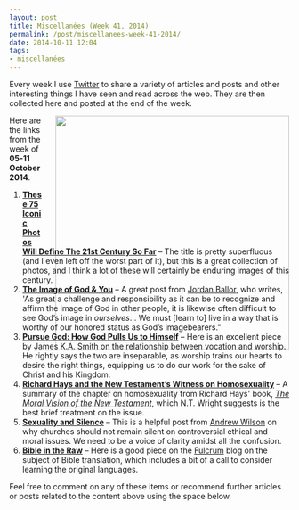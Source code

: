 ```yaml
---
layout: post
title: Miscellanées (Week 41, 2014)
permalink: /post/miscellanees-week-41-2014/
date: 2014-10-11 12:04
tags:
- miscellanées
---
```

Every week I use <a href="http://twitter.com/jakebelder">Twitter</a> to share a variety of articles and posts and other interesting things I have seen and read across the web. They are then collected here and posted at the end of the week.

<div style="float: right; margin: 0px 1px 0px 20px; width: 420px; height: 225px;"><img src="https://dl.dropboxusercontent.com/u/3897986/Jake%20Blog%20Images/year2000.jpg" width="420"></div>
Here are the links from the week of <strong>05-11 October 2014</strong>.

<ol>
<li><strong><a href="http://bit.ly/Z5t8cl">These 75 Iconic Photos Will Define The 21st Century So Far</a></strong> – The title is pretty superfluous (and I even left off the worst part of it), but this is a great collection of photos, and I think a lot of these will certainly be enduring images of this century.</li>

<li><strong><a href="http://bit.ly/1vL6yCR">The Image of God & You</a></strong> – A great post from <a href="http://twitter.com/JordanBallor">Jordan Ballor</a>, who writes, 'As great a challenge and responsibility as it can be to recognize and affirm the image of God in other people, it is likewise often difficult to see God’s image in <em>ourselves</em>... We must [learn to] live in a way that is worthy of our honored status as God’s imagebearers."</li>

<li><strong><a href="http://bit.ly/1vJCt4x">Pursue God: How God Pulls Us to Himself</a></strong> – Here is an excellent piece by <a href="http://twitter.com/james_ka_smith">James K.A. Smith</a> on the relationship between vocation and worship. He rightly says the two are inseparable, as worship trains our hearts to desire the right things, equipping us to do our work for the sake of Christ and his Kingdom.</li>

<li><strong><a href="http://bit.ly/1s0u6Ru">Richard Hays and the New Testament’s Witness on Homosexuality</a></strong> – A summary of the chapter on homosexuality from Richard Hays' book, <em><a href="http://www.amazon.co.uk/gp/product/0567085694/ref=as_li_tl?ie=UTF8&camp=1634&creative=19450&creativeASIN=0567085694&linkCode=as2&tag=jakebeldercom-21&linkId=ACWUSG43CZLIGLZC">The Moral Vision of the New Testament</a></em>, which N.T. Wright suggests is the best brief treatment on the issue.</li>

<li><strong><a href="http://bit.ly/ZhrDrR">Sexuality and Silence</a></strong> – This is a helpful post from <a href="http://twitter.com/AJWTheology">Andrew Wilson</a> on why churches should not remain silent on controversial ethical and moral issues. We need to be a voice of clarity amidst all the confusion.</li>

<li><strong><a href="http://bit.ly/1sr85x3">Bible in the Raw</a></strong> – Here is a good piece on the <a href="http://twitter.com/fulcrumanglican">Fulcrum</a> blog on the subject of Bible translation, which includes a bit of a call to consider learning the original languages.</li>
</ol>

Feel free to comment on any of these items or recommend further articles or posts related to the content above using the space below.
